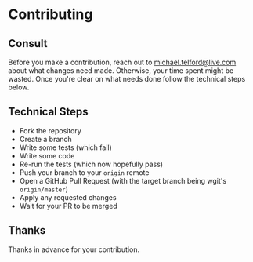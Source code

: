 # Contributing

## Consult

Before you make a contribution, reach out to michael.telford@live.com about what changes need made. Otherwise, your time spent might be wasted. Once you're clear on what needs done follow the technical steps below.

## Technical Steps

- Fork the repository
- Create a branch
- Write some tests (which fail)
- Write some code
- Re-run the tests (which now hopefully pass)
- Push your branch to your `origin` remote
- Open a GitHub Pull Request (with the target branch being wgit's `origin/master`)
- Apply any requested changes
- Wait for your PR to be merged

## Thanks

Thanks in advance for your contribution.
